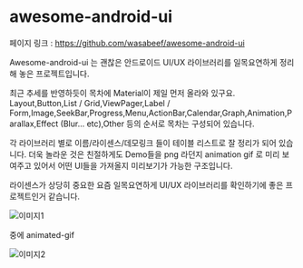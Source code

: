 # awesome-android-ui

페이지 링크 : https://github.com/wasabeef/awesome-android-ui

Awesome-android-ui 는 괜찮은 안드로이드 UI/UX 라이브러리를 일목요연하게 정리해 놓은 프로젝트입니다.

최근 추세를 반영하듯이 목차에 Material이 제일 먼저 올라와 있구요. Layout,Button,List / Grid,ViewPager,Label / Form,Image,SeekBar,Progress,Menu,ActionBar,Calendar,Graph,Animation,Parallax,Effect (Blur... etc),Other 등의 순서로 목차는 구성되어 있습니다.

각 라이브러리 별로 이름/라이센스/데모링크 들이 테이블 리스트로 잘 정리가 되어 있습니다. 더욱 놀라운 것은 친절하게도 Demo들을 png 라던지 animation gif 로 미리 보여주고 있어서 어떤 UI들을 가져올지 미리보기가 가능한 구조입니다.

라이센스가 상당히 중요한 요즘 일목요연하게 UI/UX 라이브러리를 확인하기에 좋은 프로젝트인거 같습니다.


![이미지1](../img/001-06.png)

중에 animated-gif

![이미지2](https://github.com/wasabeef/awesome-android-ui/blob/master/art/Pull-to-Refresh.Rentals-Android.gif)

